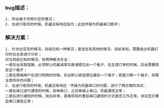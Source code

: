 ### bug描述：
	1. 所出格子货物为空的情况；
	2. 在进行取货的时候，机器没有响应指令；此处怀疑为机器串口断开；

### 解决方案：
	1. 针对出空货的情况，目前已知一种情况；是否还有其他的情况，目前未知，需要结合机器打印的日志来进行分析；
	对与目前已知的情况，有两种解决方法：
	一是后台采取措施，必须默认机器减库存是减顺位出一个格子，在生成订单的时候，后台需要锁定这个格子；
	二是在商城用户在进行购物的时候，后台默认锁定顺位最后一个格子；若是只剩一个格子，则需注意同步的问题；
	2. 在进行取货的时候，机器没有响应：怀疑为机器串口的问题，进行了两方面的测试：
	一是在串口进行通信的时候，拔掉串口，之后再插上串口，机器通信正常；
	二是在进行通信的时候，抛出异常，查看现有的重启串口通信的方式是否工作正常，测试显示重启串口通信正常；